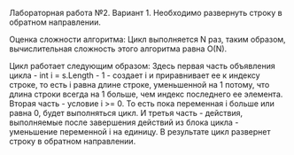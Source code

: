 Лабораторная работа №2. Вариант 1. Необходимо развернуть строку в обратном направлении.

Оценка сложности алгоритма: Цикл выполняется N раз, таким образом, вычислительная сложность этого алгоритма равна O(N).

Цикл работает следующим образом: 
Здесь первая часть объявления цикла - int i = s.Length - 1 - создает i и приравнивает ее к индексу строке, то есть i равна длине строке, уменьшенной на 1 потому, что длина строки всегда на 1 больше, чем индекс последнего ее элемента. 
Вторая часть - условие i >= 0. То есть пока переменная i больше или равна 0, будет выполняться цикл.
И третья часть - действия, выполняемые после завершения действий из блока цикла - уменьшение переменной i на единицу.
В результате цикл развернет строку в обратном направлении.
